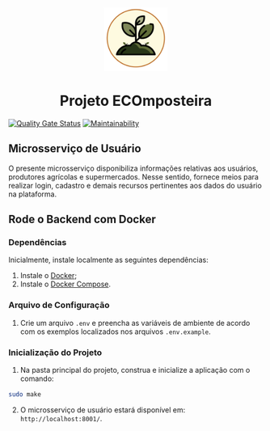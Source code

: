 <div>
    <p align="center">
    <img src='https://raw.githubusercontent.com/Projeto-ECOmposteira/documentacao/main/assets/img/logo/logo.png' alt="Projeto Kokama" width="25%"/>
    </p> 
    <h1 align="center">
    Projeto ECOmposteira
    </h1>
</div>

[![Quality Gate Status](https://sonarcloud.io/api/project_badges/measure?project=Projeto-ECOmposteira_usuario&metric=alert_status)](https://sonarcloud.io/dashboard?id=Projeto-ECOmposteira_usuario)
[![Maintainability](https://api.codeclimate.com/v1/badges/7c4d3fed40287bac69c6/maintainability)](https://codeclimate.com/github/Projeto-ECOmposteira/usuario/maintainability)

## Microsserviço de Usuário

O presente microsserviço disponibiliza informações relativas aos usuários, produtores agrícolas e supermercados. Nesse sentido, fornece meios para realizar login, cadastro e demais recursos pertinentes aos dados do usuário na plataforma.

## Rode o Backend com Docker

### Dependências

Inicialmente, instale localmente as seguintes dependências:

1. Instale o [Docker](https://docs.docker.com/install/linux/docker-ce/ubuntu/);
2. Instale o [Docker Compose](https://docs.docker.com/compose/install/).

### Arquivo de Configuração

1. Crie um arquivo `.env` e preencha as variáveis de ambiente de acordo com os exemplos localizados nos arquivos `.env.example`.

### Inicialização do Projeto

1. Na pasta principal do projeto, construa e inicialize a aplicação com o comando:

```bash
sudo make
```

2. O microsserviço de usuário estará disponível em: `http://localhost:8001/`.
